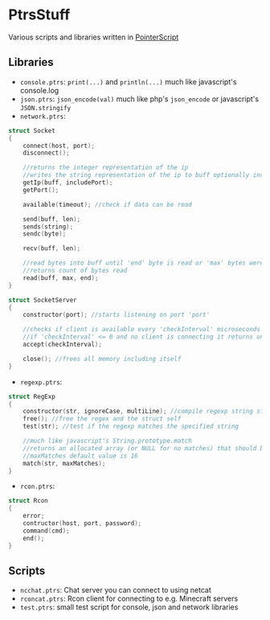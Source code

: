# PtrsStuff

Various scripts and libraries written in [PointerScript](https://github.com/M4GNV5/PointerScript)

## Libraries
- `console.ptrs`: `print(...)` and `println(...)` much like javascript's console.log
- `json.ptrs`: `json_encode(val)` much like php's `json_encode` or javascript's `JSON.stringify`
- `network.ptrs`:
```C
struct Socket
{
	connect(host, port);
	disconnect();

	//returns the integer representation of the ip
	//writes the string representation of the ip to buff optionally including the port
	getIp(buff, includePort);
	getPort();

	available(timeout); //check if data can be read

	send(buff, len);
	sends(string);
	sendc(byte);

	recv(buff, len);

	//read bytes into buff until 'end' byte is read or 'max' bytes were read
	//returns count of bytes read
	read(buff, max, end);
}

struct SocketServer
{
	constructor(port); //starts listening on port 'port'

	//checks if client is available every 'checkInterval' microseconds
	//if 'checkInterval' <= 0 and no client is connecting it returns undefined
	accept(checkInterval);

	close(); //frees all memory including itself
}
```

- `regexp.ptrs`:
```C
struct RegExp
{
	constructor(str, ignoreCase, multiLine); //compile regexp string str
	free(); //free the regex and the struct self
	test(str); //test if the regexp matches the specified string

	//much like javascript's String.prototype.match
	//returns an allocated array (or NULL for no matches) that should be freed
	//maxMatches default value is 16
	match(str, maxMatches);
}
```

- `rcon.ptrs`:
```C
struct Rcon
{
	error;
	contructor(host, port, password);
	command(cmd);
	end();
}
```

## Scripts
- `ncchat.ptrs`: Chat server you can connect to using netcat
- `rconcat.ptrs`: Rcon client for connecting to e.g. Minecraft servers
- `test.ptrs`: small test script for console, json and network libraries
